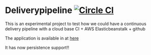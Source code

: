 # Deliverypipeline [![Circle CI](https://circleci.com/gh/lachatak/deliverypipeline/tree/master.svg?style=svg)](https://circleci.com/gh/lachatak/deliverypipeline/tree/master)
This is an experimental project to test how we could have a continuous delivery pipeline with a cloud base CI + AWS Elasticbeanstalk + github

The application is available in at [here](http://deliverypipeline-dev.elasticbeanstalk.com/)

It has now persistence support!!
